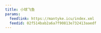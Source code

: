 ```yaml
---
title: 小球飞鱼
params:
  feedlink: https://mantyke.icu/index.xml
  feedid: 02f514bab2a6a7f90813e732413aaedf
---
```

